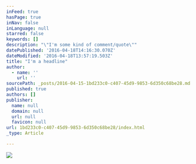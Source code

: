 ```yaml
---
inFeed: true
hasPage: true
inNav: false
inLanguage: null
starred: false
keywords: []
description: "\"I'm some kind of comment/quote\""
datePublished: '2016-04-18T14:16:30.070Z'
dateModified: '2016-04-18T13:57:19.503Z'
title: "I'm a headline"
author:
  - name: ''
    url: ''
sourcePath: _posts/2016-04-15-1bd233c0-c407-45d9-9853-6d350c68be28.md
published: true
authors: []
publisher:
  name: null
  domain: null
  url: null
  favicon: null
url: 1bd233c0-c407-45d9-9853-6d350c68be28/index.html
_type: Article

---
```

![](https://the-grid-user-content.s3-us-west-2.amazonaws.com/866eafef-90a1-4b3d-8dce-ec7c18d3e277.jpg)